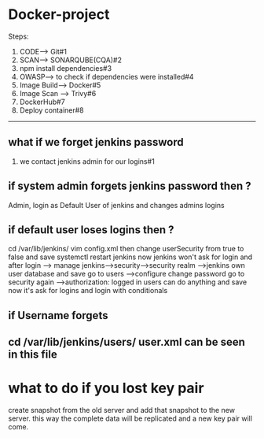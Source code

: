 # Docker-project

Steps: 
1. CODE--> Git#1
2. SCAN--> SONARQUBE(CQA)#2
3. npm install dependencies#3
4. OWASP--> to check if dependencies were installed#4
5. Image Build--> Docker#5
6. Image Scan --> Trivy#6
7. DockerHub#7
8. Deploy container#8
--------------------------------------------------------------------------------------------------------------------------------------------------
## what if we forget jenkins password
1. we contact jenkins admin for our logins#1
## if system admin forgets jenkins password then ?
Admin, login as Default User of jenkins and changes admins logins
## if default user loses logins then ?
cd /var/lib/jenkins/
vim config.xml
then change userSecurity from true to false and save
systemctl restart jenkins
now jenkins won't ask for login and after login --> manage jenkins-->security-->security realm -->jenkins own user database and save
go to users -->configure change password
go to security again -->authorization: logged in users can do anything and save 
now it's ask for logins and login with conditionals
## if Username forgets
cd /var/lib/jenkins/users/ 
user.xml can be seen in this file
---------------------------------------------------------------------------------------------------------------------------------------------------
# what to do if you lost key pair
create snapshot from the old server and add that snapshot to the new server. this way the complete data will be replicated and a new key pair will come.
